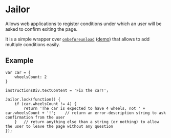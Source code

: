 Jailor
======

Allows web applications to register conditions under which an user will be asked to confirm exiting the page.

It is a simple wrapper over [`onbeforeunload`](http://mdn.beonex.com/en/DOM/window.onbeforeunload.html) ([demo](http://www.4guysfromrolla.com/demos/OnBeforeUnloadDemo1.htm)) that allows to add multiple conditions easily.

Example
-------

	var car = {
		wheelsCount: 2
	}

	instructionsDiv.textContent = 'Fix the car!';

	Jailor.lock(function() {
		if (car.wheelsCount != 4) {
			return 'The car is expected to have 4 wheels, not ' + car.wheelsCount + '!';	// return an error-description string to ask confirmation from the user
		}	// return anything else than a string (or nothing) to allow the user to leave the page without any question
	});
